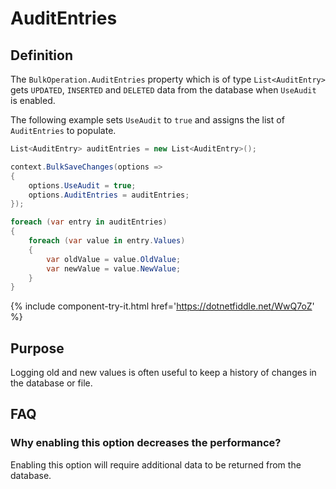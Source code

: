 # AuditEntries

## Definition

The `BulkOperation.AuditEntries` property which is of type `List<AuditEntry>` gets `UPDATED`, `INSERTED` and `DELETED` data from the database when `UseAudit` is enabled.

The following example sets `UseAudit` to `true` and assigns the list of `AuditEntries` to populate.

```csharp
List<AuditEntry> auditEntries = new List<AuditEntry>();

context.BulkSaveChanges(options =>
{
    options.UseAudit = true;
    options.AuditEntries = auditEntries;
});

foreach (var entry in auditEntries)
{
    foreach (var value in entry.Values)
    {
        var oldValue = value.OldValue;
        var newValue = value.NewValue;
    }
}
```
{% include component-try-it.html href='https://dotnetfiddle.net/WwQ7oZ' %}

## Purpose
Logging old and new values is often useful to keep a history of changes in the database or file.

## FAQ

### Why enabling this option decreases the performance?
Enabling this option will require additional data to be returned from the database.
